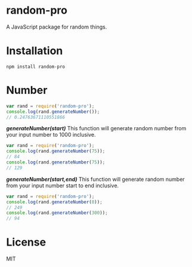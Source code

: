 # random-pro
A JavaScript package for random things.

# Installation
```npm install random-pro```

# Number

```javascript
var rand = require('random-pro');
console.log(rand.generateNumber());
// 0.24763671110551866
```
***generateNumber(start)*** This function will generate random number from your input number to 1000 inclusive.

```javascript
var rand = require('random-pro');
console.log(rand.generateNumber(75));
// 84
console.log(rand.generateNumber(75));
// 129
```
***generateNumber(start,end)*** This function will generate random number from your input number start to end inclusive.

```javascript
var rand = require('random-pro');
console.log(rand.generateNumber(0));
// 249
console.log(rand.generateNumber(300));
// 94
```

# License

MIT